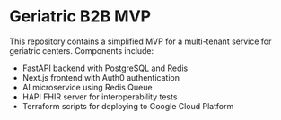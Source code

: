 # Geriatric B2B MVP

This repository contains a simplified MVP for a multi-tenant service for geriatric centers. Components include:

- FastAPI backend with PostgreSQL and Redis
- Next.js frontend with Auth0 authentication
- AI microservice using Redis Queue
- HAPI FHIR server for interoperability tests
- Terraform scripts for deploying to Google Cloud Platform
